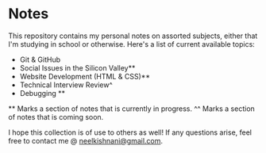 # Notes

This repository contains my personal notes on assorted subjects, either that I'm studying in school or otherwise. Here's a list of current available topics:

- Git & GitHub
- Social Issues in the Silicon Valley**
- Website Development (HTML & CSS)**
- Technical Interview Review^
- Debugging **

** Marks a section of notes that is currently in progress.
^^ Marks a section of notes that is coming soon.

I hope this collection is of use to others as well! If any questions arise, feel free to contact me @ neelkishnani@gmail.com. 
